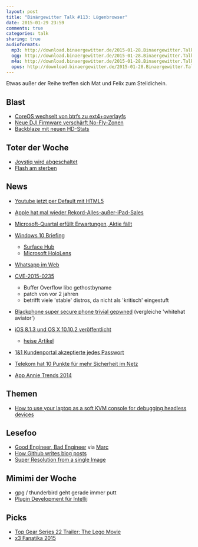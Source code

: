 ```yaml
---
layout: post
title: "Binärgewitter Talk #113: Lügenbrowser"
date: 2015-01-29 23:59
comments: true
categories: talk
sharing: true
audioformats:
  mp3: http://download.binaergewitter.de/2015-01-28.Binaergewitter.Talk.113.mp3
  ogg: http://download.binaergewitter.de/2015-01-28.Binaergewitter.Talk.113.ogg
  m4a: http://download.binaergewitter.de/2015-01-28.Binaergewitter.Talk.113.m4a
  opus: http://download.binaergewitter.de/2015-01-28.Binaergewitter.Talk.113.opus
---
```

Etwas außer der Reihe treffen sich Mat und Felix zum Stelldichein.

## Blast

- [CoreOS wechselt von btrfs zu ext4+overlayfs](http://www.phoronix.com/scan.php?page=news_item&px=CoreOS-Btrfs-To-EXT4-OverlayFS)
- [Neue DJI Firmware verschärft No-Fly-Zonen](http://techcrunch.com/2015/01/28/new-dji-drone-firmware-will-prevent-white-house-joy-rides-border-drug-runs/?ncid=rss)
- [Backblaze mit neuen HD-Stats](http://www.computerbase.de/2015-01/cloud-anbieter-mit-neuer-statistik-zu-festplatten-ausfaellen/)

## Toter der Woche
- [Joystiq wird abgeschaltet](http://recode.net/2015/01/26/aol-likely-to-shutter-gaming-site-joystiq-in-larger-content-cleanup/)
- [Flash am sterben](http://www.gulli.com/news/25541-youtube-ersetzt-flash-durch-html5-im-standard-player-2015-01-28)

## News

- [Youtube jetzt per Default mit HTML5](http://youtube-eng.blogspot.de/2015/01/youtube-now-defaults-to-html5_27.html)
- [Apple hat mal wieder Rekord-Alles-außer-iPad-Sales](http://arstechnica.com/apple/2015/01/apples-q1-2015-ridiculously-high-iphone-sales-18-drop-in-ipad-sales/)
- [Microsoft-Quartal erfüllt Erwartungen, Aktie fällt](http://techcrunch.com/2015/01/27/microsoft-closes-down-9-25-after-its-earnings-report-fails-to-impress-the-street/?ncid=rss)
- [Windows 10 Briefing](http://news.microsoft.com/windows10story/)
  * [Surface Hub](http://www.golem.de/news/surface-hub-microsoft-zeigt-konferenzsystem-mit-digitizer-und-windows-10-1501-111862.html)
  * [Microsoft HoloLens](https://www.youtube.com/watch?v=aThCr0PsyuA)
- [Whatsapp im Web](https://web.whatsapp.com/)

- [CVE-2015-0235](http://www.openwall.com/lists/oss-security/2015/01/27/9)
  * Buffer Overflow libc gethostbyname
  * patch von vor 2 jahren
  * betrifft viele 'stable' distros, da nicht als 'kritisch' eingestuft
- [Blackphone super secure phone trivial gepwned](http://www.theregister.co.uk/2015/01/27/trivial_hole_left_black_phones_open_to_plunder/) (vergleiche 'whitehat aviator')

- [iOS 8.1.3 und OS X 10.10.2 veröffentlicht](http://www.macstories.net/news/ios-8-1-3-os-x-10-10-2-released/)
    * [heise Artikel](http://www.heise.de/mac-and-i/meldung/iOS-8-1-3-und-OS-X-10-10-2-Jailbreak-ausgehebelt-Thunderstrike-gefixt-2530174.html?wt_mc=rss.apple.beitrag.atom)
- [1&1 Kundenportal akzeptierte jedes Passwort](http://www.heise.de/security/meldung/1-1-Kundenportal-akzeptierte-jedes-Passwort-2527421.html)
- [Telekom hat 10 Punkte für mehr Sicherheit im Netz](https://netzpolitik.org/2015/deutsche-telekom-praesentiert-zehn-punkte-programm-fuer-mehr-sicherheit-im-netz/)
- [App Annie Trends 2014](http://techcrunch.com/2015/01/28/app-annie-reveals-the-top-9-app-trends-from-2014/)


## Themen
- [How to use your laptop as a soft KVM console for debugging headless devices](http://euer.krebsco.de/a-software-kvm-switch.html)

## Lesefoo
- [Good Engineer, Bad Engineer](http://www.chrispliakas.com/2015/01/22/good-engineer-bad-engineer/) via [Marc](https://twitter.com/rb2k/)
- [How Github writes blog posts](http://zachholman.com/posts/how-github-writes-blog-posts/)
- [Super Resolution from a single Image](http://www.wisdom.weizmann.ac.il/~vision/SingleImageSR.html)

## Mimimi der Woche

- gpg / thunderbird geht gerade immer putt
- [Plugin Development für Intellij](https://confluence.jetbrains.com/display/IDEADEV/PluginDevelopment)

## Picks
- [Top Gear Series 22 Trailer: The Lego Movie](https://www.youtube.com/watch?v=A7YDMt7jOfU&feature=youtu.be)
- [x3 Fanatika 2015](https://www.youtube.com/watch?v=rl1Q15lFEmA)

